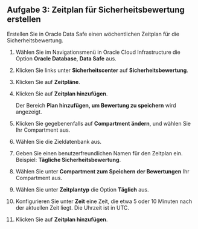 ## Aufgabe 3: Zeitplan für Sicherheitsbewertung erstellen

Erstellen Sie in Oracle Data Safe einen wöchentlichen Zeitplan für die Sicherheitsbewertung.

1.  Wählen Sie im Navigationsmenü in Oracle Cloud Infrastructure die Option **Oracle Database**, **Data Safe** aus.
    
2.  Klicken Sie links unter **Sicherheitscenter** auf **Sicherheitsbewertung**.
    
3.  Klicken Sie auf **Zeitpläne**.
    
4.  Klicken Sie auf **Zeitplan hinzufügen**.
    
    Der Bereich **Plan hinzufügen, um Bewertung zu speichern** wird angezeigt.
    
5.  Klicken Sie gegebenenfalls auf **Compartment ändern**, und wählen Sie Ihr Compartment aus.
    
6.  Wählen Sie die Zieldatenbank aus.
    
7.  Geben Sie einen benutzerfreundlichen Namen für den Zeitplan ein. Beispiel: **Tägliche Sicherheitsbewertung**.
    
8.  Wählen Sie unter **Compartment zum Speichern der Bewertungen** Ihr Compartment aus.
    
9.  Wählen Sie unter **Zeitplantyp** die Option **Täglich** aus.
    
10.  Konfigurieren Sie unter **Zeit** eine Zeit, die etwa 5 oder 10 Minuten nach der aktuellen Zeit liegt. Die Uhrzeit ist in UTC.
    
11.  Klicken Sie auf **Zeitplan hinzufügen**.